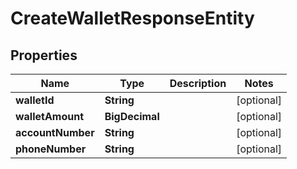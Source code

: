 

# CreateWalletResponseEntity


## Properties

| Name | Type | Description | Notes |
|------------ | ------------- | ------------- | -------------|
|**walletId** | **String** |  |  [optional] |
|**walletAmount** | **BigDecimal** |  |  [optional] |
|**accountNumber** | **String** |  |  [optional] |
|**phoneNumber** | **String** |  |  [optional] |



